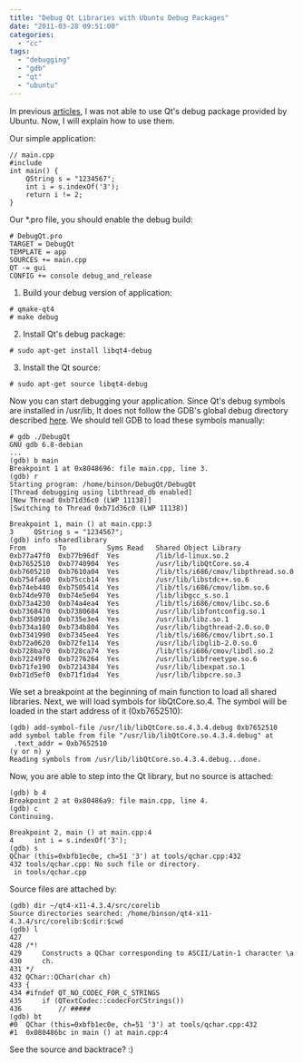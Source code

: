 ```yaml
---
title: "Debug Qt Libraries with Ubuntu Debug Packages"
date: "2011-03-28 09:51:00"
categories: 
  - "cc"
tags: 
  - "debugging"
  - "gdb"
  - "qt"
  - "ubuntu"
---
```


In previous [articles](https://www.gonwan.com/2010/07/07/using-ubuntu-debug-packages-in-gdb-2/), I was not able to use Qt's debug package provided by Ubuntu. Now, I will explain how to use them.

Our simple application:

```
// main.cpp
#include 
int main() {
    QString s = "1234567";
    int i = s.indexOf('3');
    return i != 2;
}
```

Our \*.pro file, you should enable the debug build:

```
# DebugQt.pro
TARGET = DebugQt
TEMPLATE = app
SOURCES += main.cpp
QT -= gui
CONFIG += console debug_and_release
```

1. Build your debug version of application:

```
# qmake-qt4
# make debug
```

2. Install Qt's debug package:

```
# sudo apt-get install libqt4-debug
```

3. Install the Qt source:

```
# sudo apt-get source libqt4-debug
```

Now you can start debugging your application. Since Qt's debug symbols are installed in /usr/lib, It does not follow the GDB's global debug directory described [here](http://sourceware.org/gdb/onlinedocs/gdb/Separate-Debug-Files.html). We should tell GDB to load these symbols manually:

```
# gdb ./DebugQt
GNU gdb 6.8-debian
...
(gdb) b main
Breakpoint 1 at 0x8048696: file main.cpp, line 3.
(gdb) r
Starting program: /home/binson/DebugQt/DebugQt 
[Thread debugging using libthread_db enabled]
[New Thread 0xb71d36c0 (LWP 11138)]
[Switching to Thread 0xb71d36c0 (LWP 11138)]

Breakpoint 1, main () at main.cpp:3
3     QString s = "1234567";
(gdb) info sharedlibrary
From        To          Syms Read   Shared Object Library
0xb77a47f0  0xb77b96df  Yes         /lib/ld-linux.so.2
0xb7652510  0xb7740904  Yes         /usr/lib/libQtCore.so.4
0xb7605210  0xb7610a04  Yes         /lib/tls/i686/cmov/libpthread.so.0
0xb754fa60  0xb75ccb14  Yes         /usr/lib/libstdc++.so.6
0xb74eb440  0xb7505414  Yes         /lib/tls/i686/cmov/libm.so.6
0xb74de970  0xb74e5e04  Yes         /lib/libgcc_s.so.1
0xb73a4230  0xb74a4ea4  Yes         /lib/tls/i686/cmov/libc.so.6
0xb7368470  0xb7380684  Yes         /usr/lib/libfontconfig.so.1
0xb7350910  0xb735e3e4  Yes         /usr/lib/libz.so.1
0xb734a180  0xb734b804  Yes         /usr/lib/libgthread-2.0.so.0
0xb7341990  0xb7345ee4  Yes         /lib/tls/i686/cmov/librt.so.1
0xb72a0620  0xb72fe114  Yes         /usr/lib/libglib-2.0.so.0
0xb728ba70  0xb728ca74  Yes         /lib/tls/i686/cmov/libdl.so.2
0xb72249f0  0xb7276264  Yes         /usr/lib/libfreetype.so.6
0xb71fe190  0xb7214384  Yes         /usr/lib/libexpat.so.1
0xb71d5ef0  0xb71f1da4  Yes         /usr/lib/libpcre.so.3
```

We set a breakpoint at the beginning of main function to load all shared libraries. Next, we will load symbols for libQtCore.so.4. The symbol will be loaded in the start address of it (0xb7652510):

```
(gdb) add-symbol-file /usr/lib/libQtCore.so.4.3.4.debug 0xb7652510
add symbol table from file "/usr/lib/libQtCore.so.4.3.4.debug" at
 .text_addr = 0xb7652510
(y or n) y
Reading symbols from /usr/lib/libQtCore.so.4.3.4.debug...done.
```

Now, you are able to step into the Qt library, but no source is attached:

```
(gdb) b 4
Breakpoint 2 at 0x80486a9: file main.cpp, line 4.
(gdb) c
Continuing.

Breakpoint 2, main () at main.cpp:4
4     int i = s.indexOf('3');
(gdb) s
QChar (this=0xbfb1ec0e, ch=51 '3') at tools/qchar.cpp:432
432 tools/qchar.cpp: No such file or directory.
 in tools/qchar.cpp
```

Source files are attached by:

```
(gdb) dir ~/qt4-x11-4.3.4/src/corelib
Source directories searched: /home/binson/qt4-x11-4.3.4/src/corelib:$cdir:$cwd
(gdb) l
427 
428 /*!
429     Constructs a QChar corresponding to ASCII/Latin-1 character \a
430     ch.
431 */
432 QChar::QChar(char ch)
433 {
434 #ifndef QT_NO_CODEC_FOR_C_STRINGS
435     if (QTextCodec::codecForCStrings())
436         // #####
(gdb) bt
#0  QChar (this=0xbfb1ec0e, ch=51 '3') at tools/qchar.cpp:432
#1  0x080486bc in main () at main.cpp:4
```

See the source and backtrace? :)
